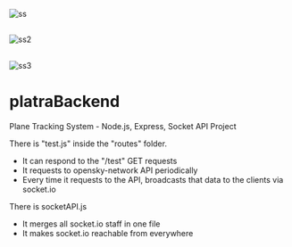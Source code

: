 
![ss](https://user-images.githubusercontent.com/20922493/67814797-1849ea80-fab6-11e9-887f-486dd5ed4730.JPG)

##

![ss2](https://user-images.githubusercontent.com/20922493/67814802-1bdd7180-fab6-11e9-9381-e9b2efb5440f.JPG)

##

![ss3](https://user-images.githubusercontent.com/20922493/67814803-1da73500-fab6-11e9-8ea9-a512f05a2c21.JPG)

##

# platraBackend
Plane Tracking System - Node.js, Express, Socket API Project

There is "test.js" inside the "routes" folder.
  - It can respond to the "/test" GET requests
  - It requests to opensky-network API periodically
  - Every time it requests to the API, broadcasts that data to the clients via socket.io

There is socketAPI.js
  - It merges all socket.io staff in one file
  - It makes socket.io reachable from everywhere
